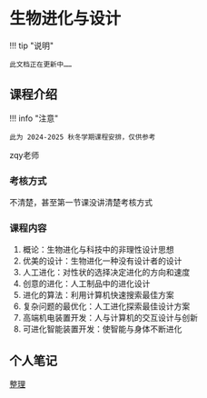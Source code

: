 # 生物进化与设计

!!! tip "说明"

    此文档正在更新中……

## 课程介绍

!!! info "注意"

    此为 2024-2025 秋冬学期课程安排，仅供参考

zqy老师

### 考核方式

不清楚，甚至第一节课没讲清楚考核方式

### 课程内容

1. 概论：生物进化与科技中的非理性设计思想
2. 优美的设计：生物进化一种没有设计者的设计
3. 人工进化：对性状的选择决定进化的方向和速度
4. 创意的进化：人工制品中的进化设计
5. 进化的算法：利用计算机快速搜索最佳方案
6. 复杂问题的最优化：人工进化探索最佳设计方案
7. 高端机电装置开发：人与计算机的交互设计与创新
8. 可进化智能装置开发：使智能与身体不断进化

## 个人笔记

[整理](./doc.md)